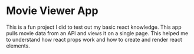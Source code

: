 # Movie Viewer App

This is a fun project I did to test out my basic react knowledge. This app pulls movie data from an API and views it on a single page.
This helped me to understand how react props work and how to create and render react elements.
